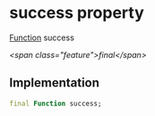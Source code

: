 


# success property







[Function](https:api.flutter.dev/flutter/dart-core/Function-class.html) success
  
_\<span class="feature"\>final\</span\>_






## Implementation

```dart
final Function success;
```







